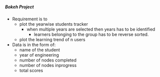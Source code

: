 ##### Bokeh Project
* Requirement is to 
    * plot the yearwise students tracker
         * when multiple years are selected then years has to be identified 
            * learners belonging to the group has to be reverse sorted.
    * plot the learning trend of n users
* Data is in the form of:
   * name of the student
   * year of engineering
   * number of nodes completed
   * number of nodes inprogress
   * total scores
